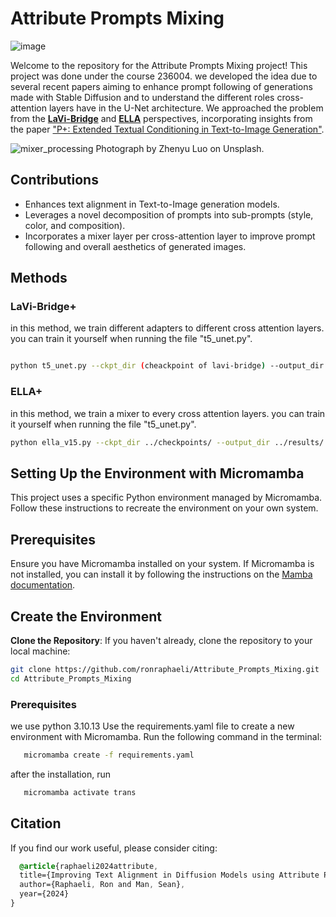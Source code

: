 # Attribute Prompts Mixing

![image](https://github.com/ronraphaeli/Attribute_Prompts_Mixing/assets/102682845/094ec0a1-d812-49e6-91af-2f9fdd61f564)


Welcome to the repository for the Attribute Prompts Mixing project! This project was done under the course 236004. we developed the idea due to several recent papers aiming to enhance prompt following of generations made with Stable Diffusion and to understand the different roles cross-attention layers have in the U-Net architecture. We approached the problem from the [**LaVi-Bridge**](https://github.com/ShihaoZhaoZSH/LaVi-Bridge) and [**ELLA**](https://github.com/TencentQQGYLab/ELLA?tab=readme-ov-file) perspectives, incorporating insights from the paper ["P+: Extended Textual Conditioning in Text-to-Image Generation"](https://prompt-plus.github.io/).

![mixer_processing](https://github.com/ronraphaeli/Attribute_Prompts_Mixing/assets/102682845/e6c827b8-52d0-4e68-bd29-97cabb519b88)
Photograph by Zhenyu Luo on Unsplash.

## Contributions

- Enhances text alignment in Text-to-Image generation models.
- Leverages a novel decomposition of prompts into sub-prompts (style, color, and composition).
- Incorporates a mixer layer per cross-attention layer to improve prompt following and overall aesthetics of generated images.


## Methods

### LaVi-Bridge+
in this method, we train different adapters to different cross attention layers. 
you can train it yourself when running the file "t5_unet.py".
```bash

python t5_unet.py --ckpt_dir (cheackpoint of lavi-bridge) --output_dir (output dir of the checkpoints) --train_batch_size (batch size) -ci (path to coco dataset root) -ca (path to coco annotations) --save_steps 2500 --eval_steps 500 --max_train_steps 100000 --warmup_steps 1000  --lr_adapter 1e-5 --lr_vis 5e-6 --adapters_design (the division of cross attention layers to adapters, for example "[[0, 1, 2, 3] , [4, 5] , [6, 7], [8, 9], [10, 11], [12, 13, 14, 15]]") 
```
### ELLA+
in this method, we train a mixer to every cross attention layers. 
you can train it yourself when running the file "t5_unet.py".

```bash
python ella_v15.py --ckpt_dir ../checkpoints/ --output_dir ../results/ --train_batch_size 10 --num_workers 10 --save_steps 1000 --eval_steps 500 --max_train_steps 100000 --warmup_steps 1000 --lr_adapter 1e-3 --adapters_design [[0],[1],[2],[3],[4],[5],[6],[7],[8],[9],[10],[11],[12],[13],[14],[15]] --entropy_reg (entropy regularization, we recommand 0.000025) --entropy_temp ( temprature of the entropy regularization, for example 5.0) --mix_scale (maximum scale of the prompts weights 1.2) --entropy_warmup (warmup for the regularizing term, 5000)
```

## Setting Up the Environment with Micromamba

This project uses a specific Python environment managed by Micromamba. Follow these instructions to recreate the environment on your own system.

## Prerequisites

Ensure you have Micromamba installed on your system. If Micromamba is not installed, you can install it by following the instructions on the [Mamba documentation](https://mamba.readthedocs.io/en/latest/installation.html).

## Create the Environment

**Clone the Repository**:
   If you haven't already, clone the repository to your local machine:
   ```bash
   git clone https://github.com/ronraphaeli/Attribute_Prompts_Mixing.git
   cd Attribute_Prompts_Mixing
```

### Prerequisites

we use python 3.10.13
Use the requirements.yaml file to create a new environment with Micromamba. Run the following command in the terminal:
```bash
   micromamba create -f requirements.yaml
```
after the installation, run 

```bash
   micromamba activate trans
```


## Citation
If you find our work useful, please consider citing:

```scss
  @article{raphaeli2024attribute,
  title={Improving Text Alignment in Diffusion Models using Attribute Prompts Mixing},
  author={Raphaeli, Ron and Man, Sean},
  year={2024}
}
```



